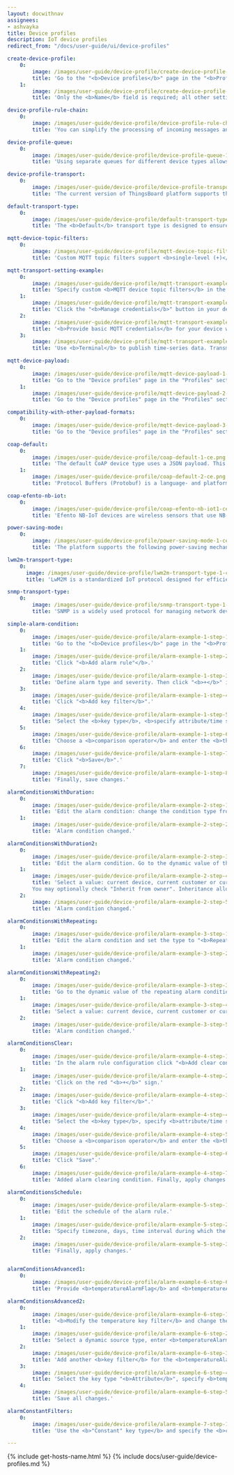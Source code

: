 ```yaml
---
layout: docwithnav
assignees:
- ashvayka
title: Device profiles
description: IoT device profiles
redirect_from: "/docs/user-guide/ui/device-profiles"

create-device-profile:
    0:
        image: /images/user-guide/device-profile/create-device-profile-1-ce.png
        title: 'Go to the "<b>Device profiles</b>" page in the "<b>Profiles</b>" section. Click the "<b>+</b>" icon in the upper-right corner and select "<b>Create new device profile</b>" from the dropdown menu.'
    1:
        image: /images/user-guide/device-profile/create-device-profile-2-ce.png
        title: 'Only the <b>Name</b> field is required; all other settings are optional. Click "<b>Add</b>" to create the device profile.'

device-profile-rule-chain:
    0:
        image: /images/user-guide/device-profile/device-profile-rule-chain-1-ce.png
        title: 'You can simplify the processing of incoming messages and events from any device by assigning separate rule chains to device profiles based on device type, instead of using the default rule chain.'

device-profile-queue:
    0:
        image: /images/user-guide/device-profile/device-profile-queue-1-ce.png
        title: 'Using separate queues for different device types allows isolated and prioritized processing, ensuring critical events like fire alarms are handled promptly despite high system load.'

device-profile-transport:
    0:
        image: /images/user-guide/device-profile/device-profile-transport-1-ce.png
        title: 'The current version of ThingsBoard platform supports the following transport types: <b>Default, MQTT, CoAP, LWM2M, SNMP</b>.'

default-transport-type:
    0:
        image: /images/user-guide/device-profile/default-transport-type-1-ce.png
        title: 'The <b>Default</b> transport type is designed to ensure compatibility with earlier versions of the platform. Devices using this type can connect through ThingsBoard&#39;s standard APIs: <b>MQTT</b>, <b>HTTP</b>, and <b>CoAP</b>. It requires no special configuration.'

mqtt-device-topic-filters:
    0:
        image: /images/user-guide/device-profile/mqtt-device-topic-filters-1-ce.png
        title: 'Custom MQTT topic filters support <b>single-level (+)</b> and <b>multi-level (#) wildcards</b>, making it possible to connect to almost any <b>MQTT-based device</b> that sends payloads in <b>JSON</b> or <b>Protobuf</b> format.'

mqtt-transport-setting-example:
    0:
        image: /images/user-guide/device-profile/mqtt-transport-example-1-ce.png
        title: 'Specify custom <b>MQTT device topic filters</b> in the device profile.'
    1:
        image: /images/user-guide/device-profile/mqtt-transport-example-2-ce.png
        title: 'Click the "<b>Manage credentials</b>" button in your device details.'
    2:
        image: /images/user-guide/device-profile/mqtt-transport-example-3-ce.png
        title: '<b>Provide basic MQTT credentials</b> for your device with the client id &#39;c1&#39;, username &#39;t1&#39; and password &#39;secret&#39;.'
    3:
        image: /images/user-guide/device-profile/mqtt-transport-example-4-ce.png
        title: 'Use <b>Terminal</b> to publish time-series data. Transmitted data will be displayed in the <b>"Latest telemetry" tab</b> of the device.'

mqtt-device-payload:
    0:
        image: /images/user-guide/device-profile/mqtt-device-payload-1-ce.png
        title: 'Go to the "Device profiles" page in the "Profiles" section. Click the "+" icon in the upper-right corner and select "Create new device profile" from the dropdown menu.'
    1:
        image: /images/user-guide/device-profile/mqtt-device-payload-2-ce.png
        title: 'Go to the "Device profiles" page in the "Profiles" section. Click the "+" icon in the upper-right corner and select "Create new device profile" from the dropdown menu.'

compatibility-with-other-payload-formats:
    0:
        image: /images/user-guide/device-profile/mqtt-device-payload-3-ce.png
        title: 'Go to the "Device profiles" page in the "Profiles" section. Click the "+" icon in the upper-right corner and select "Create new device profile" from the dropdown menu.'

coap-default:
    0:
        image: /images/user-guide/device-profile/coap-default-1-ce.png
        title: 'The default CoAP device type uses a JSON payload. This supports basic CoAP APIs similar to the default transport type. You can also configure devices to transmit data using Protocol Buffers (Protobuf) by changing the CoAP device payload setting to Protobuf.'
    1:
        image: /images/user-guide/device-profile/coap-default-2-ce.png
        title: 'Protocol Buffers (Protobuf) is a language- and platform-neutral method of serializing structured data, designed primarily to reduce the size of transmitted data.'

coap-efento-nb-iot:
    0:
        image: /images/user-guide/device-profile/coap-efento-nb-iot1-ce.png
        title: 'Efento NB-IoT devices are wireless sensors that use NB-IoT technology for energy-efficient transmission of telemetry data (e.g., temperature, humidity, pressure, open/close, leakage, and more). You can integrate them with ThingsBoard using the built-in CoAP transport, which receives messages from the devices, decodes them using Protobuf, and stores telemetry data on the platform. This data becomes instantly available for viewing, charting, dashboarding, alarm setup, and automation.'

power-saving-mode:
    0:
        image: /images/user-guide/device-profile/power-saving-mode-1-ce.png
        title: 'The platform supports the following power-saving mechanisms for optimized device operation: Power Saving Mode (PSM), Discontinuous Reception (DRX), Extended Discontinuous Reception (eDRX).'

lwm2m-transport-type:
    0:
      image: /images/user-guide/device-profile/lwm2m-transport-type-1-ce.png
      title: 'LwM2M is a standardized IoT protocol designed for efficient management of resource-constrained devices. It enables centralized configuration, remote firmware updates, and real-time device monitoring.'

snmp-transport-type:
    0:
        image: /images/user-guide/device-profile/snmp-transport-type-1-ce.png
        title: 'SNMP is a widely used protocol for managing network devices such as routers, switches, and servers. It enables the collection and analysis of device status and performance data.'

simple-alarm-condition:
    0:
        image: /images/user-guide/device-profile/alarm-example-1-step-1-ce.png
        title: 'Go to the "<b>Device profiles</b>" page in the "<b>Profiles</b>" section. Select your device profile (e.g., Thermostats). Navigate to the "Alarm rules" tab and click the "pencil" icon to edit.'
    1:
        image: /images/user-guide/device-profile/alarm-example-1-step-2-ce.png
        title: 'Click "<b>Add alarm rule"</b>.'
    2:
        image: /images/user-guide/device-profile/alarm-example-1-step-3-ce.png
        title: 'Define alarm type and severity. Then click "<b>+</b>" icon to add a new alarm condition.'
    3:
        image: /images/user-guide/device-profile/alarm-example-1-step-4-ce.png
        title: 'Click "<b>Add key filter</b>".'
    4:
        image: /images/user-guide/device-profile/alarm-example-1-step-5-ce.png
        title: 'Select the <b>key type</b>, <b>specify attribute/time series key name</b>, and choose the <b>value type</b>. Then click "<b>Add</b>" under the "<b>Filters</b>".'
    5:
        image: /images/user-guide/device-profile/alarm-example-1-step-6-ce.png
        title: 'Choose a <b>comparison operator</b> and enter the <b>threshold value</b>. Click "<b>Add</b>" in the bottom-right corner to confirm.'
    6:
        image: /images/user-guide/device-profile/alarm-example-1-step-7-ce.png
        title: 'Click "<b>Save</b>".'
    7:
        image: /images/user-guide/device-profile/alarm-example-1-step-8-ce.png
        title: 'Finally, save changes.'

alarmСonditionsWithDuration:
    0:
        image: /images/user-guide/device-profile/alarm-example-2-step-1-ce.png
        title: 'Edit the alarm condition: change the condition type from "<b>Simple</b>" to "<b>Duration</b>". Specify the <b>duration value</b> and its <b>unit of measurement</b>. Save changes.'
    1:
        image: /images/user-guide/device-profile/alarm-example-2-step-2-ce.png
        title: 'Alarm condition changed.'

alarmСonditionsWithDuration2:
    0:
        image: /images/user-guide/device-profile/alarm-example-2-step-3-ce.png
        title: 'Edit the alarm condition. Go to the dynamic value of the alarm delay by pressing the "<b>Switch to dynamic value</b>" button.'
    1:
        image: /images/user-guide/device-profile/alarm-example-2-step-4-ce.png
        title: 'Select a value: current device, current customer or current tenant. And specify the attribute from which the alarm threshold value will be taken.
        You may optionally check "Inherit from owner". Inheritance allows to take the threshold value from customer if it is not set on the device level. If the attribute value is not set on both device and customer levels, rule will take the value from the tenant attributes. Save changes.'
    2:
        image: /images/user-guide/device-profile/alarm-example-2-step-5-ce.png
        title: 'Alarm condition changed.'

alarmСonditionsWithRepeating:
    0:
        image: /images/user-guide/device-profile/alarm-example-3-step-1-ce.png
        title: 'Edit the alarm condition and set the type to "<b>Repeating</b>". Specify the <b>count of events</b>. Save the condition.'
    1:
        image: /images/user-guide/device-profile/alarm-example-3-step-2-ce.png
        title: 'Alarm condition changed.'

alarmСonditionsWithRepeating2:
    0:
        image: /images/user-guide/device-profile/alarm-example-3-step-3-ce.png
        title: 'Go to the dynamic value of the repeating alarm condition by pressing the "<b>Switch to dynamic value" button</b>".'
    1:
        image: /images/user-guide/device-profile/alarm-example-3-step-4-ce.png
        title: 'Select a value: current device, current customer or current tenant. And specify the attribute from which the value will be taken, how many times the threshold value must be exceeded for an alarm to be triggered. You may optionally check "Inherit from owner". Inheritance allows to take the threshold value from customer if it is not set on the device level. If the attribute value is not set on both device and customer levels, rule will take the value from the tenant attributes. Save changes.'
    2:
        image: /images/user-guide/device-profile/alarm-example-3-step-5-ce.png
        title: 'Alarm condition changed.'

alarmСonditionsClear:
    0:
        image: /images/user-guide/device-profile/alarm-example-4-step-1-ce.png
        title: 'In the alarm rule configuration click "<b>Add clear condition</b>" button.'
    1:
        image: /images/user-guide/device-profile/alarm-example-4-step-2-ce.png
        title: 'Click on the red "<b>+</b>" sign.'
    2:
        image: /images/user-guide/device-profile/alarm-example-4-step-3-ce.png
        title: 'Click "<b>Add key filter</b>".'
    3:
        image: /images/user-guide/device-profile/alarm-example-4-step-4-ce.png
        title: 'Select the <b>key type</b>, specify <b>attribute/time series key name</b>, and choose the <b>value type</b>. Then click "<b>Add</b>" under the "<b>Filters</b>".'
    4:
        image: /images/user-guide/device-profile/alarm-example-4-step-5-ce.png
        title: 'Choose a <b>comparison operator</b> and enter the <b>threshold value</b>. Click "<b>Add</b>" in the bottom-right corner to confirm. Click "Add".'
    5:
        image: /images/user-guide/device-profile/alarm-example-4-step-6-ce.png
        title: 'Click "Save".'
    6:
        image: /images/user-guide/device-profile/alarm-example-4-step-7-ce.png
        title: 'Added alarm clearing condition. Finally, apply changes.'

alarmСonditionsSchedule:
    0:
        image: /images/user-guide/device-profile/alarm-example-5-step-1-ce.png
        title: 'Edit the schedule of the alarm rule.'
    1:
        image: /images/user-guide/device-profile/alarm-example-5-step-2-ce.png
        title: 'Specify timezone, days, time interval during which the alarm rule should be active. Click "Save".'
    2:
        image: /images/user-guide/device-profile/alarm-example-5-step-3-ce.png
        title: 'Finally, apply changes.'


alarmСonditionsAdvanced1:
    0:
        image: /images/user-guide/device-profile/alarm-example-6-step-6-ce.png
        title: 'Provide <b>temperatureAlarmFlag</b> and <b>temperatureAlarmThreshold</b> as server attributes for your device.'

alarmСonditionsAdvanced2:
    0:
        image: /images/user-guide/device-profile/alarm-example-6-step-1-ce.png  
        title: '<b>Modify the temperature key filter</b> and change the <b>value type to dynamic</b>.'
    1:
        image: /images/user-guide/device-profile/alarm-example-6-step-2-ce.png
        title: 'Select a dynamic source type, enter <b>temperatureAlarmThreshold</b>, and click "<b>Update</b>". Optionally, check "Inherit from owner". This allows the threshold value to be taken from the customer if it is not set at the device level. If it is not set at either the device or customer level, the rule will use the value from <b>tenant attributes</b>.'
    2:
        image: /images/user-guide/device-profile/alarm-example-6-step-3-ce.png
        title: 'Add another <b>key filter</b> for the <b>temperatureAlarmFlag</b>, then click "<b>Add</b>".'
    3:
        image: /images/user-guide/device-profile/alarm-example-6-step-4-ce.png
        title: 'Select the key type "<b>Attribute</b>", specify <b>temperatureAlarmFlag</b> attribute as the key name, and choose "<b>Boolean</b>" value type. Choose a <b>comparison operator</b> and enter <b>threshold value</b>. Then click "<b>Add</b>".'
    4:
        image: /images/user-guide/device-profile/alarm-example-6-step-5-ce.png
        title: 'Save all changes.'

alarmСonstantFilters:
    0:
        image: /images/user-guide/device-profile/alarm-example-7-step-1-ce.png
        title: 'Use the <b>"Constant" key type</b> and specify the <b>constant value</b> you want to compare with the tenant or customer attribute value. Apply all changes.'

---
```


{% include get-hosts-name.html %}
{% include docs/user-guide/device-profiles.md %}

